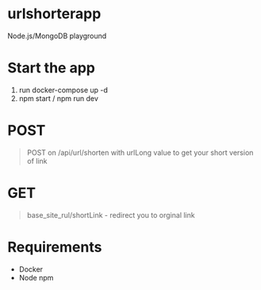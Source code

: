 # urlshorterapp
Node.js/MongoDB playground

# Start the app
1. run docker-compose up -d
2. npm start / npm run dev

# POST
> POST on /api/url/shorten with urlLong value to get your short version of link

# GET
> base_site_rul/shortLink - redirect you to orginal link 

# Requirements
* Docker
* Node npm
